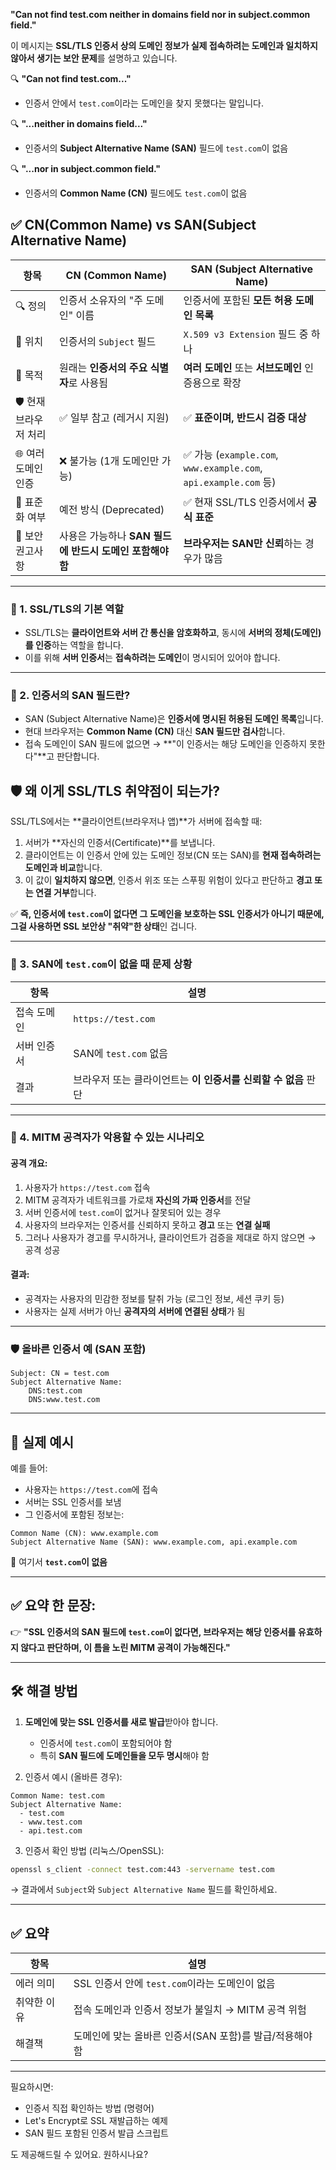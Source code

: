 
**"Can not find test.com neither in domains field nor in subject.common field."**

이 메시지는 **SSL/TLS 인증서 상의 도메인 정보가 실제 접속하려는 도메인과 일치하지 않아서 생기는 보안 문제**를 설명하고 있습니다.


🔍 **"Can not find test.com..."**

* 인증서 안에서 `test.com`이라는 도메인을 찾지 못했다는 말입니다.

🔍 **"...neither in domains field..."**

* 인증서의 **Subject Alternative Name (SAN)** 필드에 `test.com`이 없음

🔍 **"...nor in subject.common field."**

* 인증서의 **Common Name (CN)** 필드에도 `test.com`이 없음


## ✅ CN(Common Name) vs SAN(Subject Alternative Name)

| 항목             | **CN (Common Name)**                | **SAN (Subject Alternative Name)**                           |
| -------------- | ----------------------------------- | ------------------------------------------------------------ |
| 🔍 정의          | 인증서 소유자의 "주 도메인" 이름                 | 인증서에 포함된 **모든 허용 도메인 목록**                                    |
| 🧾 위치          | 인증서의 `Subject` 필드                   | `X.509 v3 Extension` 필드 중 하나                                 |
| 🎯 목적          | 원래는 **인증서의 주요 식별자**로 사용됨            | **여러 도메인** 또는 **서브도메인** 인증용으로 확장                             |
| 🛡️ 현재 브라우저 처리 | ✅ 일부 참고 (레거시 지원)                    | ✅ **표준이며, 반드시 검증 대상**                                        |
| 🌐 여러 도메인 인증   | ❌ 불가능 (1개 도메인만 가능)                  | ✅ 가능 (`example.com`, `www.example.com`, `api.example.com` 등) |
| 📜 표준화 여부      | 예전 방식 (Deprecated)                  | ✅ 현재 SSL/TLS 인증서에서 **공식 표준**                                 |
| 🔐 보안 권고사항     | 사용은 가능하나 **SAN 필드에 반드시 도메인 포함해야 함** | **브라우저는 SAN만 신뢰**하는 경우가 많음                                   |

---

### 🔐 1. SSL/TLS의 기본 역할

* SSL/TLS는 **클라이언트와 서버 간 통신을 암호화하고**,
  동시에 **서버의 정체(도메인)를 인증**하는 역할을 합니다.
* 이를 위해 **서버 인증서**는 **접속하려는 도메인**이 명시되어 있어야 합니다.

---

### 🧾 2. 인증서의 SAN 필드란?

* SAN (Subject Alternative Name)은 **인증서에 명시된 허용된 도메인 목록**입니다.
* 현대 브라우저는 **Common Name (CN)** 대신 **SAN 필드만 검사**합니다.
* 접속 도메인이 SAN 필드에 없으면 → \*\*"이 인증서는 해당 도메인을 인증하지 못한다"\*\*고 판단합니다.


## 🛡️ 왜 이게 SSL/TLS 취약점이 되는가?

SSL/TLS에서는 \*\*클라이언트(브라우저나 앱)\*\*가 서버에 접속할 때:

1. 서버가 \*\*자신의 인증서(Certificate)\*\*를 보냅니다.
2. 클라이언트는 이 인증서 안에 있는 도메인 정보(CN 또는 SAN)를 **현재 접속하려는 도메인과 비교**합니다.
3. 이 값이 **일치하지 않으면**, 인증서 위조 또는 스푸핑 위험이 있다고 판단하고 **경고 또는 연결 거부**합니다.

✅ **즉, 인증서에 `test.com`이 없다면 그 도메인을 보호하는 SSL 인증서가 아니기 때문에, 그걸 사용하면 SSL 보안상 "취약"한 상태**인 겁니다.

---

### 🚨 3. SAN에 `test.com`이 없을 때 문제 상황

| 항목     | 설명                                    |
| ------ | ------------------------------------- |
| 접속 도메인 | `https://test.com`                    |
| 서버 인증서 | SAN에 `test.com` 없음                    |
| 결과     | 브라우저 또는 클라이언트는 **이 인증서를 신뢰할 수 없음** 판단 |

---

### 🎯 4. MITM 공격자가 악용할 수 있는 시나리오

#### 공격 개요:

1. 사용자가 `https://test.com` 접속
2. MITM 공격자가 네트워크를 가로채 **자신의 가짜 인증서**를 전달
3. 서버 인증서에 `test.com`이 없거나 잘못되어 있는 경우
4. 사용자의 브라우저는 인증서를 신뢰하지 못하고 **경고** 또는 **연결 실패**
5. 그러나 사용자가 경고를 무시하거나, 클라이언트가 검증을 제대로 하지 않으면 → 공격 성공

#### 결과:

* 공격자는 사용자의 민감한 정보를 탈취 가능 (로그인 정보, 세션 쿠키 등)
* 사용자는 실제 서버가 아닌 **공격자의 서버에 연결된 상태**가 됨

---

### 🛡️ 올바른 인증서 예 (SAN 포함)

```
Subject: CN = test.com
Subject Alternative Name:
    DNS:test.com
    DNS:www.test.com
```

---

## 🔐 실제 예시

예를 들어:

* 사용자는 `https://test.com`에 접속
* 서버는 SSL 인증서를 보냄
* 그 인증서에 포함된 정보는:

```
Common Name (CN): www.example.com
Subject Alternative Name (SAN): www.example.com, api.example.com
```

🔴 여기서 **`test.com`이 없음**

---

## ✅ 요약 한 문장:

👉 **"SSL 인증서의 SAN 필드에 `test.com`이 없다면, 브라우저는 해당 인증서를 유효하지 않다고 판단하며, 이 틈을 노린 MITM 공격이 가능해진다."**

---

## 🛠️ 해결 방법

1. **도메인에 맞는 SSL 인증서를 새로 발급**받아야 합니다.

   * 인증서에 `test.com`이 포함되어야 함
   * 특히 **SAN 필드에 도메인들을 모두 명시**해야 함

2. 인증서 예시 (올바른 경우):

```
Common Name: test.com
Subject Alternative Name:
  - test.com
  - www.test.com
  - api.test.com
```

3. 인증서 확인 방법 (리눅스/OpenSSL):

```bash
openssl s_client -connect test.com:443 -servername test.com
```

→ 결과에서 `Subject`와 `Subject Alternative Name` 필드를 확인하세요.

---

## ✅ 요약

| 항목     | 설명                                 |
| ------ | ---------------------------------- |
| 에러 의미  | SSL 인증서 안에 `test.com`이라는 도메인이 없음   |
| 취약한 이유 | 접속 도메인과 인증서 정보가 불일치 → MITM 공격 위험   |
| 해결책    | 도메인에 맞는 올바른 인증서(SAN 포함)를 발급/적용해야 함 |

---

필요하시면:

* 인증서 직접 확인하는 방법 (명령어)
* Let's Encrypt로 SSL 재발급하는 예제
* SAN 필드 포함된 인증서 발급 스크립트

도 제공해드릴 수 있어요. 원하시나요?

